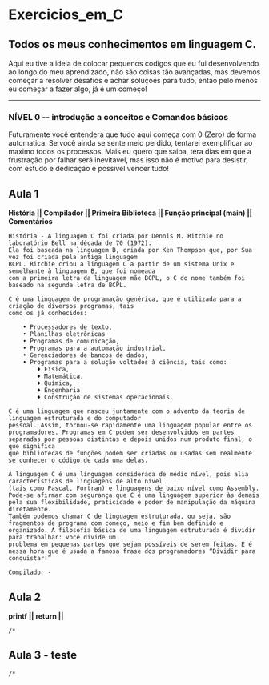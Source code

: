 # Exercicios_em_C
 ## **Todos os meus conhecimentos em linguagem C.**
 
 Aqui eu tive a ideia de colocar pequenos codigos que eu fui desenvolvendo ao longo do meu aprendizado, não 
 são coisas tão avançadas, mas devemos começar a resolver desafios e achar soluções para tudo, 
 então pelo menos eu começar a fazer algo, já é um começo!  
 ________________________________________________________________________________________________________

### **NÍVEL 0 -- introdução a conceitos e Comandos básicos**

Futuramente você entendera que tudo aqui começa com 0 (Zero) de forma automatica. 
Se você ainda se sente meio perdido, tentarei exemplificar ao maximo todos os processos.
Mais eu quero que saiba, tera dias em que a frustração por falhar será inevitavel, 
mas isso não é motivo para desistir, com estudo e dedicação é possivel vencer tudo! 

**Aula 1** 
---
**História || Compilador || Primeira Biblioteca || Função principal (main) || Comentários** 

    História - A linguagem C foi criada por Dennis M. Ritchie no laboratório Bell na década de 70 (1972). 
    Ela foi baseada na linguagem B, criada por Ken Thompson que, por Sua vez foi criada pela antiga linguagem 
    BCPL. Ritchie criou a linguagem C a partir de um sistema Unix e semelhante à linguagem B, que foi nomeada 
    com a primeira letra da linguagem mãe BCPL, o C do nome também foi baseado na segunda letra de BCPL.

    C é uma linguagem de programação genérica, que é utilizada para a criação de diversos programas, tais 
    como os já conhecidos:

        • Processadores de texto, 
        • Planilhas eletrônicas 
        • Programas de comunicação, 
        • Programas para a automação industrial, 
        • Gerenciadores de bancos de dados, 
        • Programas para a solução voltados à ciência, tais como:
            ♦ Física, 
            ♦ Matemática, 
            ♦ Química, 
            ♦ Engenharia 
            ♦ Construção de sistemas operacionais.

    C é uma linguagem que nasceu juntamente com o advento da teoria de linguagem estruturada e do computador 
    pessoal. Assim, tornou-se rapidamente uma linguagem popular entre os programadores. Programas em C podem ser desenvolvidos em partes separadas por pessoas distintas e depois unidos num produto final, o que significa 
    que bibliotecas de funções podem ser criadas ou usadas sem realmente se conhecer o código de cada uma delas.

    A linguagem C é uma linguagem considerada de médio nível, pois alia características de linguagens de alto nível 
    (tais como Pascal, Fortran) e linguagens de baixo nível como Assembly. Pode-se afirmar com segurança que C é uma linguagem superior às demais pela sua flexibilidade, praticidade e poder de manipulação da máquina diretamente. 
    Também podemos chamar C de linguagem estruturada, ou seja, são fragmentos de programa com começo, meio e fim bem definido e organizado. A filosofia básica de uma linguagem estruturada é dividir para trabalhar: você divide um 
    problema em pequenas partes que sejam possíveis de serem feitas. E é nessa hora que é usada a famosa frase dos programadores “Dividir para conquistar!”

    Compilador - 

**Aula 2** 
---
**printf || return ||** 

    /* 

**Aula 3 - teste** 
---
    /* 



